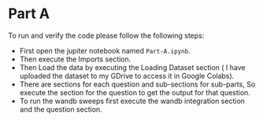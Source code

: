 # Part A

To run and verify the code please follow the following steps:

* First open the jupiter notebook named `Part-A.ipynb`.
* Then execute the Imports section.
* Then Load the data by executing the Loading Dataset section ( I have uploaded the dataset to my GDrive to access it in Google Colabs).
* There are sections for each question and sub-sections for sub-parts, So execute the section for the question to get the output for that question.
* To run the wandb sweeps first execute the wandb integration section and the question section.
